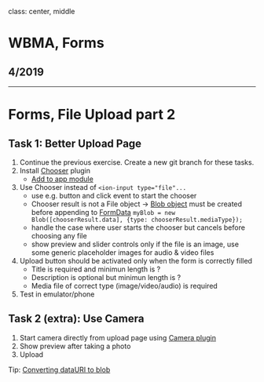 class: center, middle

# WBMA, Forms

## 4/2019

---

# Forms, File Upload part 2

## Task 1: Better Upload Page

1. Continue the previous exercise. Create a new git branch for these tasks.
1. Install [Chooser](https://ionicframework.com/docs/v3/native/chooser/) plugin
    - [Add to app module](https://ionicframework.com/docs/v3/native/#Add_Plugins_to_Your_App_Module)
1. Use Chooser instead of `<ion-input type="file"...`
    - use e.g. button and click event to start the chooser
    - Chooser result is not a File object -> [Blob object](https://developer.mozilla.org/en-US/docs/Web/API/Blob) must be created before appending to [FormData](https://developer.mozilla.org/en-US/docs/Web/API/FormData)
    `myBlob = new Blob([chooserResult.data], {type: chooserResult.mediaType});`
    - handle the case where user starts the chooser but cancels before choosing any file
    - show preview and slider controls only if the file is an image, use some generic placeholder images for audio & video files
1. Upload button should be activated only when the form is correctly filled
    - Title is required and minimun length is ?
    - Description is optional but minimun length is ?
    - Media file of correct type (image/video/audio) is required
1. Test in emulator/phone

## Task 2 (extra): Use Camera

1. Start camera directly from upload page using [Camera plugin](https://ionicframework.com/docs/v3/native/camera/)
1. Show preview after taking a photo
1. Upload

Tip: [Converting dataURI to blob](https://stackoverflow.com/questions/4998908/convert-data-uri-to-file-then-append-to-formdata)
